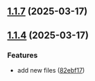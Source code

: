 ## [1.1.7](https://github.com/dserebryakova/study_2024-2025_os-intro/compare/v1.1.4...v1.1.7) (2025-03-17)



## [1.1.4](https://github.com/dserebryakova/study_2024-2025_os-intro/compare/v1.1.3...v1.1.4) (2025-03-17)


### Features

* add new files ([82ebf17](https://github.com/dserebryakova/study_2024-2025_os-intro/commit/82ebf17974338f4853afe73ba760e1d6d865ef3a))



